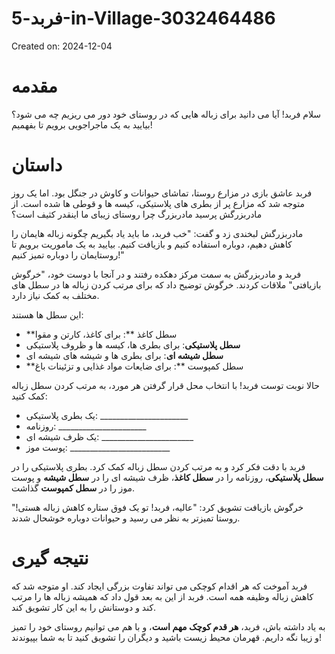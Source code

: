 # فربد-5-in-Village-3032464486

Created on: 2024-12-04

**مقدمه**
===============

سلام فربد! آیا می دانید برای زباله هایی که در روستای خود دور می ریزیم چه می شود؟ بیایید به یک ماجراجویی برویم تا بفهمیم! 

**داستان**
======

فربد عاشق بازی در مزارع روستا، تماشای حیوانات و کاوش در جنگل بود. اما یک روز متوجه شد که مزارع پر از بطری های پلاستیکی، کیسه ها و قوطی ها شده است. از مادربزرگش پرسید مادربزرگ چرا روستای زیبای ما اینقدر کثیف است؟

مادربزرگش لبخندی زد و گفت: "خب فربد، ما باید یاد بگیریم چگونه زباله هایمان را کاهش دهیم، دوباره استفاده کنیم و بازیافت کنیم. بیایید به یک ماموریت برویم تا روستایمان را دوباره تمیز کنیم!"

فربد و مادربزرگش به سمت مرکز دهکده رفتند و در آنجا با دوست خود، "خرگوش بازیافتی" ملاقات کردند. خرگوش توضیح داد که برای مرتب کردن زباله ها در سطل های مختلف به کمک نیاز دارد.

این سطل ها هستند:
* **سطل کاغذ **: برای کاغذ، کارتن و مقوا
* **سطل پلاستیکی**: برای بطری ها، کیسه ها و ظروف پلاستیکی
* **سطل شیشه ای**: برای بطری ها و شیشه های شیشه ای
* **سطل کمپوست **: برای ضایعات مواد غذایی و تزئینات باغ

حالا نوبت توست فربد! با انتخاب محل قرار گرفتن هر مورد، به مرتب کردن سطل زباله کمک کنید:

* یک بطری پلاستیکی: ______________________
* روزنامه: ______________________
* یک ظرف شیشه ای: _______________________
* پوست موز: _________________________

فربد با دقت فکر کرد و به مرتب کردن سطل زباله کمک کرد. بطری پلاستیکی را در **سطل پلاستیکی**، روزنامه را در **سطل کاغذ**، ظرف شیشه ای را در **سطل شیشه** و پوست موز را در **سطل کمپوست** گذاشت.

خرگوش بازیافت تشویق کرد: "عالیه، فربد! تو یک فوق ستاره کاهش زباله هستی!" روستا تمیزتر به نظر می رسید و حیوانات دوباره خوشحال شدند.

**نتیجه گیری**
==========

فربد آموخت که هر اقدام کوچکی می تواند تفاوت بزرگی ایجاد کند. او متوجه شد که کاهش زباله وظیفه همه است. فربد از این به بعد قول داد که همیشه زباله ها را مرتب کند و دوستانش را به این کار تشویق کند.

به یاد داشته باش، فربد، **هر قدم کوچک مهم است**، و با هم می توانیم روستای خود را تمیز و زیبا نگه داریم. قهرمان محیط زیست باشید و دیگران را تشویق کنید تا به شما بپیوندند!